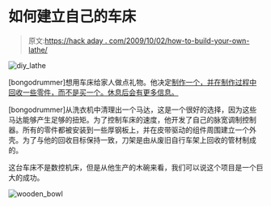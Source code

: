 # 如何建立自己的车床

> 原文:[https://hack aday . com/2009/10/02/how-to-build-your-own-lathe/](https://hackaday.com/2009/10/02/how-to-build-your-own-lathe/)

![diy_lathe](../Images/0780b38c6f495869045f21017fa74579.png "diy_lathe")

[bongodrummer]想用车床给家人做点礼物。他决定[制作一个，并在制作过程中回收一些零件，而不是买一个。休息后会有更多信息。](http://www.instructables.com/id/Make-your-own-Lathe-from-other-peoples-rubbish/)

[bongodrummer]从洗衣机中清理出一个马达，这是一个很好的选择，因为这些马达能够产生足够的扭矩。为了控制车床的速度，他开发了自己的脉宽调制控制器。所有的零件都被安装到一些厚钢板上，并在皮带驱动的组件周围建立一个外壳。为了与他的回收目标保持一致，刀架是由从废旧自行车架上回收的管材制成的。

这台车床不是数控机床，但是从他生产的木碗来看，我们可以说这个项目是一个巨大的成功。

![wooden_bowl](../Images/d23c1f6500f3c583e06504f1a35c3734.png "wooden_bowl")